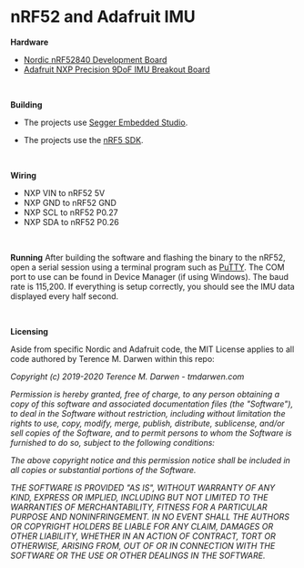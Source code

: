 nRF52 and Adafruit IMU 
======================

**Hardware**

-   [Nordic nRF52840 Development Board](https://www.mouser.com/new/nordic-semiconductor/nordic-nRF52840-dev-kit/)
-   [Adafruit NXP Precision 9DoF IMU Breakout Board](https://learn.adafruit.com/nxp-precision-9dof-breakout/overview)

 


**Building**

-   The projects use [Segger Embedded Studio](https://www.nordicsemi.com/Software-and-Tools/Development-Tools/Segger-Embedded-Studio).

-   The projects use the [nRF5 SDK](https://www.nordicsemi.com/Software-and-Tools/Software/nRF5-SDK). 

 


**Wiring**
-    NXP VIN to nRF52 5V
-    NXP GND to nRF52 GND
-    NXP SCL to nRF52 P0.27
-    NXP SDA to nRF52 P0.26

 

**Running**
After building the software and flashing the binary to the nRF52, open a serial session using a terminal program such as [PuTTY](https://www.putty.org/).  The COM port to use can be found in Device Manager (if using Windows).  The baud rate is 115,200.  If everything is setup correctly, you should see the IMU data displayed every half second.
     

 


**Licensing**

Aside from specific Nordic and Adafruit code, the MIT License applies to all code 
authored by Terence M. Darwen within this repo:

*Copyright (c) 2019-2020 Terence M. Darwen - tmdarwen.com*

*Permission is hereby granted, free of charge, to any person obtaining a copy of
this software and associated documentation files (the "Software"), to deal in
the Software without restriction, including without limitation the rights to
use, copy, modify, merge, publish, distribute, sublicense, and/or sell copies of
the Software, and to permit persons to whom the Software is furnished to do so,
subject to the following conditions:*

*The above copyright notice and this permission notice shall be included in all
copies or substantial portions of the Software.*

*THE SOFTWARE IS PROVIDED "AS IS", WITHOUT WARRANTY OF ANY KIND, EXPRESS OR
IMPLIED, INCLUDING BUT NOT LIMITED TO THE WARRANTIES OF MERCHANTABILITY, FITNESS
FOR A PARTICULAR PURPOSE AND NONINFRINGEMENT. IN NO EVENT SHALL THE AUTHORS OR
COPYRIGHT HOLDERS BE LIABLE FOR ANY CLAIM, DAMAGES OR OTHER LIABILITY, WHETHER
IN AN ACTION OF CONTRACT, TORT OR OTHERWISE, ARISING FROM, OUT OF OR IN
CONNECTION WITH THE SOFTWARE OR THE USE OR OTHER DEALINGS IN THE SOFTWARE.*
